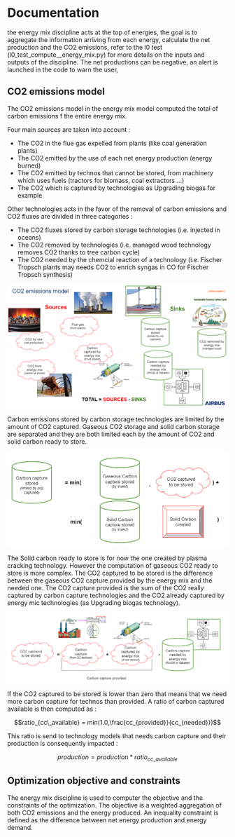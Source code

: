 # Documentation 

the energy mix discipline acts at the top of energies, the goal is to aggregate the information arriving from each energy, calculate the net production and the CO2 emissions, refer to the l0 test (l0_test_compute__energy_mix.py) for more details on the inputs and outputs of the discipline. The net productions can be negative, an alert is launched in the code to warn the user, 


## CO2 emissions model 

The CO2 emissions model in the energy mix model computed the total of carbon emissions f the entire energy mix. 

Four main sources are taken into account : 
- The CO2 in the flue gas expelled from plants (like coal generation plants)
- The CO2 emitted by the use of each net energy production (energy burned)
- The CO2 emitted by technos that cannot be stored, from machinery which uses fuels (tractors for biomass, coal extractors ...)
- The CO2 which is captured by technologies as Upgrading biogas for example
  
Other technologies acts in the favor of the removal of carbon emissions and CO2 fluxes are divided in three categories : 
- The CO2 fluxes stored by carbon storage technologies (i.e. injected in oceans)
- The CO2 removed by technologies (i.e. managed wood technology removes CO2 thanks to tree carbon cycle)
- The CO2 needed by the chemcial reaction of a technology (i.e. Fischer Tropsch plants may needs CO2 to enrich syngas in CO for Fischer Tropsch synthesis)
  
![](co2_emissions_model.PNG)

Carbon emissions stored by carbon storage technologies are limited by the amount of CO2 captured. Gaseous CO2 storage and solid carbon storage are separated and they are both limited each by the amount of CO2 and solid carbon ready to store. 

![](carbon_stored.PNG)

The Solid carbon ready to store is for now the one created by plasma cracking technology. However the computation of gaseous CO2 ready to store is more complex. The CO2 captured to be stored is the difference between the gaseous CO2 capture provided by the energy mix and the needed one. The CO2 capture provided is the sum of the CO2 really captured by carbon capture technologies and the CO2 already captured by energy mic technologies (as Upgrading biogas technology).

![](Carbon_captured_to_be_stored.PNG)

If the CO2 captured to be stored is lower than zero that means that we need more carbon capture for technos than provided. A ratio of carbon captured available is then computed as : 

$$ratio_{cc\_available}  = min(1.0,\frac{cc_{provided}}{cc_{needed}})$$

This ratio is send to technology models that needs carbon capture and their production is consequently impacted : 

$$production  = production*ratio_{cc\_available}$$

## Optimization objective and constraints 

The energy mix discipline is used to computer the objective and the constraints of the optimization. The objective is a weighted aggregation of both CO2 emissions and the energy produced. An inequality constraint is defined as the difference between net energy production and energy demand.


